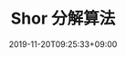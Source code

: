 ---
title: "Shor 分解算法"
menuTitle: "Shor 分解算法"
date: 2019-11-20T09:25:33+09:00
weight: 40060
pre: "<b>6.</b>"
tags: ["量子算法简介"]
---